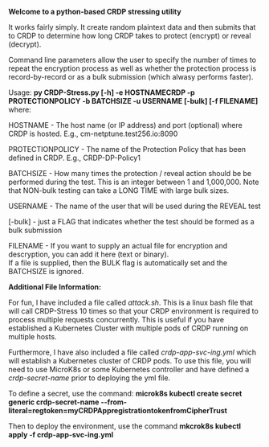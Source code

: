**Welcome to a python-based CRDP stressing utility**

It works fairly simply.  It create random plaintext data and then submits that to CRDP to determine how long CRDP takes to protect (encrypt) or reveal (decrypt).

Command line parameters allow the user to specify the number of times to repeat the encryption process as well as whether the protection process is record-by-record or 
as a bulk submission (which alwasy performs faster).

Usage:
**py CRDP-Stress.py [-h] -e HOSTNAMECRDP -p PROTECTIONPOLICY -b BATCHSIZE -u USERNAME [-bulk] [-f FILENAME]** where:

HOSTNAME         - The host name (or IP address) and port (optional) where CRDP is hosted.  E.g., cm-netptune.test256.io:8090

PROTECTIONPOLICY - The name of the Protection Policy that has been defined in CRDP. E.g., CRDP-DP-Policy1

BATCHSIZE        - How many times the protection / reveal action should be be performed during the test.  This is an integer between 1 and 1,000,000.
                   Note that NON-bulk testing can take a LONG TIME with large bulk sizes.
                   
USERNAME         - The name of the user that will be used during the REVEAL test

[-bulk]          - just a FLAG that indicates whether the test should be formed as a bulk submission

FILENAME         - If you want to supply an actual file for encryption and descryption, you can add it here (text or binary).  
                   If a file is supplied, then the BULK flag is automatically set and the BATCHSIZE is ignored.

**Additional File Information:**

For fun, I have included a file called *attack.sh*.  This is a linux bash file that will call CRDP-Stress 10 times so that your 
CRDP environment is required to process multiple requests concurrently.  This is useful if you have established a Kubernetes
Cluster with multiple pods of CRDP running on multiple hosts.

Furthermore, I have also included a file called *crdp-app-svc-ing.yml* which will establish a Kubernetes cluster of CRDP pods.  To use this file,
you will need to use MicroK8s or some Kubernetes controller and have defined a *crdp-secret-name* prior to deploying the yml file.

To define a secret, use the command:
**microk8s kubectl create secret generic crdp-secret-name --from-literal=regtoken=myCRDPAppregistrationtokenfromCipherTrust**

Then to deploy the environment, use the command
**mkcrok8s kubectl apply -f crdp-app-svc-ing.yml**






